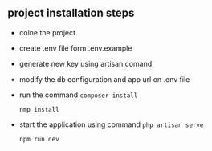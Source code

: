 
## project installation steps

- colne the project
- create .env file form .env.example
- generate new key using artisan comand
- modify the db configuration and app url on .env file
- run the command 
    ```composer install ```

    ```nmp install ```
- start the application using command
    ```php artisan serve ```

    ```npm run dev ```